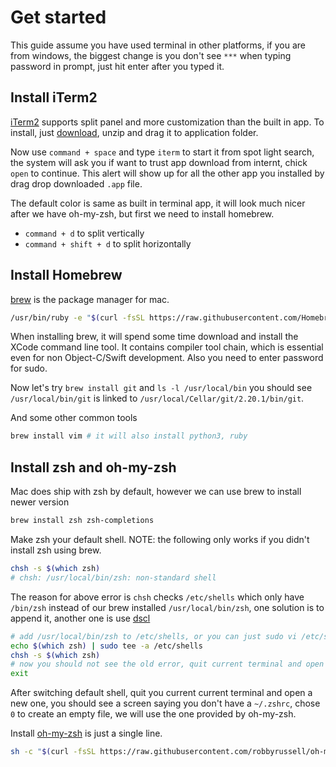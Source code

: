 # Get started

This guide assume you have used terminal in other platforms, if you are from windows,
the biggest change is you don't see `***` when typing password in prompt,
just hit enter after you typed it.

## Install iTerm2

[iTerm2](https://www.iterm2.com/) supports split panel and more customization than the built in app.
To install, just [download](https://iterm2.com/downloads/stable/latest), unzip and drag it to application folder.

Now use `command + space` and type `iterm` to start it from spot light search, the system will ask
you if want to trust app download from internt, chick `open` to continue.
This alert will show up for all the other app you installed by drag drop downloaded `.app` file.

The default color is same as built in terminal app, it will look much nicer after we have oh-my-zsh,
but first we need to install homebrew.

- `command + d` to split vertically
- `command + shift + d` to split horizontally

## Install Homebrew

[brew](https://brew.sh) is the package manager for mac.

````bash
/usr/bin/ruby -e "$(curl -fsSL https://raw.githubusercontent.com/Homebrew/install/master/install)"
````

When installing brew, it will spend some time download and install the XCode command line tool.
It contains compiler tool chain, which is essential even for non Object-C/Swift development.
Also you need to enter password for sudo.

Now let's try `brew install git` and `ls -l /usr/local/bin` you should see `/usr/local/bin/git` is linked to `/usr/local/Cellar/git/2.20.1/bin/git`.

And some other common tools

````bash
brew install vim # it will also install python3, ruby
````

## Install zsh and oh-my-zsh

Mac does ship with zsh by default, however we can use brew to install newer version

````bash
brew install zsh zsh-completions
````

Make zsh your default shell. NOTE: the following only works if you didn't install zsh using brew.

````bash
chsh -s $(which zsh)
# chsh: /usr/local/bin/zsh: non-standard shell
````

The reason for above error is `chsh` checks `/etc/shells` which only have `/bin/zsh` instead of our brew installed `/usr/local/bin/zsh`,
one solution is to append it, another one is use [dscl](https://rick.cogley.info/post/use-homebrew-zsh-instead-of-the-osx-default/)

````bash
# add /usr/local/bin/zsh to /etc/shells, or you can just sudo vi /etc/shells
echo $(which zsh) | sudo tee -a /etc/shells
chsh -s $(which zsh)
# now you should not see the old error, quit current terminal and open a new one
exit
````

After switching default shell, quit you current current terminal and open a new one,
you should see a screen saying you don't have a `~/.zshrc`,
chose `0` to create an empty file, we will use the one provided by oh-my-zsh.

Install [oh-my-zsh](https://github.com/robbyrussell/oh-my-zsh) is just a single line.

````bash
sh -c "$(curl -fsSL https://raw.githubusercontent.com/robbyrussell/oh-my-zsh/master/tools/install.sh)"
````